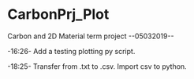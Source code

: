 # CarbonPrj_Plot
Carbon and 2D Material term project
--05032019--

-16:26-
Add a testing plotting py script.

-18:25-
Transfer from .txt to .csv.
Import csv to python.
